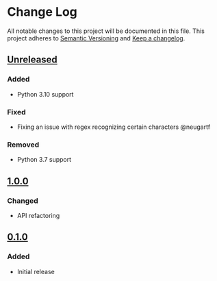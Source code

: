 # Change Log
All notable changes to this project will be documented in this file.
This project adheres to [Semantic Versioning](http://semver.org/) and [Keep a changelog](https://github.com/olivierlacan/keep-a-changelog).

## [Unreleased](https://github.com/blalop/bbva2pandas/tree/main)
### Added
- Python 3.10 support
### Fixed
- Fixing an issue with regex recognizing certain characters @neugartf
### Removed
- Python 3.7 support

## [1.0.0](https://github.com/idealista/bbva2pandas/tree/1.0.0)
### Changed
- API refactoring

## [0.1.0](https://github.com/idealista/bbva2pandas/tree/0.1.0)
### Added
- Initial release
